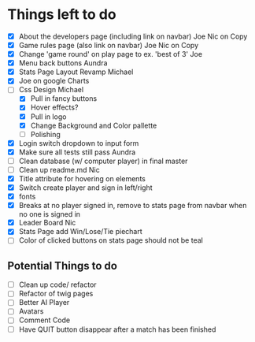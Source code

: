 # Things left to do

* [x] About the developers page (including link on navbar) Joe Nic on Copy
* [x] Game rules page (also link on navbar) Joe Nic on Copy
* [x] Change 'game round' on play page to ex. 'best of 3' Joe
* [x] Menu back buttons Aundra
* [x] Stats Page Layout Revamp Michael
* [x] Joe on google Charts
* [ ] Css Design Michael
  * [x] Pull in fancy buttons
  * [x] Hover effects?
  * [x] Pull in logo
  * [x] Change Background and Color pallette
  * [ ] Polishing
* [x] Login switch dropdown to input form
* [x] Make sure all tests still pass Aundra
* [ ] Clean database (w/ computer player) in final master
* [ ] Clean up readme.md Nic
* [x] Title attribute for hovering on elements
* [x] Switch create player and sign in left/right
* [x] fonts
* [x] Breaks at no player signed in, remove to stats page from navbar when no one is signed in
* [x] Leader Board Nic
* [x] Stats Page add Win/Lose/Tie piechart
* [ ] Color of clicked buttons on stats page should not be teal

## Potential Things to do
* [ ] Clean up code/ refactor
* [ ] Refactor of twig pages
* [ ] Better AI Player
* [ ] Avatars
* [ ] Comment Code
* [ ] Have QUIT button disappear after a match has been finished
